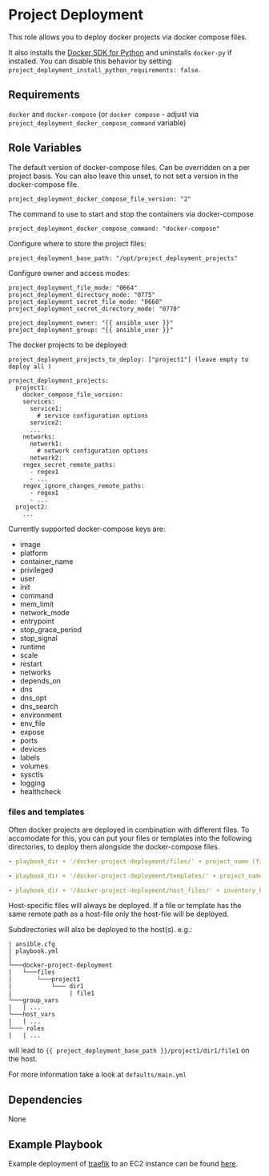 Project Deployment
=========

This role allows you to deploy docker projects via docker compose files.

It also installs the [Docker SDK for Python](https://pypi.org/project/docker/) and uninstalls `docker-py` if installed.
You can disable this behavior by setting `project_deployment_install_python_requirements: false`.

Requirements
------------

`docker` and `docker-compose` (or `docker compose` - adjust via `project_deployment_docker_compose_command` variable)

Role Variables
--------------

The default version of docker-compose files. Can be overridden on a per project basis. You can also leave this unset, to not set a version in the docker-compose file.

    project_deployment_docker_compose_file_version: "2"

The command to use to start and stop the containers via docker-compose

    project_deployment_docker_compose_command: "docker-compose"

Configure where to store the project files:

    project_deployment_base_path: "/opt/project_deployment_projects"

Configure owner and access modes:

    project_deployment_file_mode: "0664"
    project_deployment_directory_mode: "0775"
    project_deployment_secret_file_mode: "0660"
    project_deployment_secret_directory_mode: "0770"

    project_deployment_owner: "{{ ansible_user }}"
    project_deployment_group: "{{ ansible_user }}"

The docker projects to be deployed:

    project_deployment_projects_to_deploy: ["project1"] (leave empty to deploy all )

    project_deployment_projects:
      project1:
        docker_compose_file_version:
        services:
          service1:
            # service configuration options
          service2:
          ...
        networks:
          network1:
            # network configuration options
          network2:
        regex_secret_remote_paths:
          - regex1
          - ...
        regex_ignore_changes_remote_paths:
          - regex1
          - ...
      project2:
        ...

Currently supported docker-compose keys are:
- image
- platform
- container_name
- privileged
- user
- init
- command
- mem_limit
- network_mode
- entrypoint
- stop_grace_period
- stop_signal
- runtime
- scale
- restart
- networks
- depends_on
- dns
- dns_opt
- dns_search
- environment
- env_file
- expose
- ports
- devices
- labels
- volumes
- sysctls
- logging
- healthcheck

### files and templates

Often docker projects are deployed in combination with different files. To accomodate for this, you can put your files or templates into the following directories, to deploy them alongside the docker-compose files.

```yaml
- playbook_dir + '/docker-project-deployment/files/' + project_name (files will be deployed for every project with matching project_name.)

- playbook_dir + '/docker-project-deployment/templates/' + project_name (templates will be deployed for every project with matching project_name. Templates can have the .j2 file extension, which will be stripped on deployment, but it isn't required.)

- playbook_dir + '/docker-project-deployment/host_files/' + inventory_hostname + '/' + project_name (files will be deployed for a the host `inventory_hostname` and for the project `project_name` only.)
```

Host-specific files will always be deployed. If a file or template has the same remote path as a host-file only the host-file will be deployed.

Subdirectories will also be deployed to the host(s). e.g.:

```
| ansible.cfg
| playbook.yml
|
└───docker-project-deployment
|   └───files
|       └───project1
|           └─── dir1
|                | file1
└───group_vars
|   | ...
└───host_vars
|   | ...
└─── roles
|   | ...
```
will lead to `{{ project_deployment_base_path }}/project1/dir1/file1` on the host.

For more information take a look at `defaults/main.yml`

Dependencies
------------

None

Example Playbook
----------------
Example deployment of [traefik](https://github.com/traefik/traefik-library-image) to an EC2 instance can be found [here](https://github.com/ifalatik/ec2-traefik-demo).
